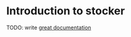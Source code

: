 # Introduction to stocker

TODO: write [great documentation](http://jacobian.org/writing/what-to-write/)
